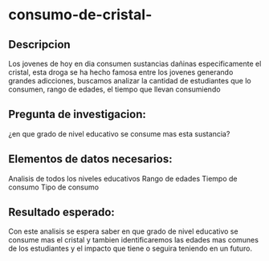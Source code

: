 # consumo-de-cristal-
## Descripcion

Los jovenes de hoy en dia consumen sustancias dañinas especificamente el cristal, esta droga se ha hecho famosa entre los jovenes  generando
grandes adicciones, buscamos analizar la cantidad de estudiantes que lo consumen, rango de edades, el tiempo que llevan consumiendo 

## Pregunta de investigacion: 

¿en que grado de nivel educativo se consume mas esta sustancia?

## Elementos de datos necesarios: 
Analisis de todos los niveles educativos
Rango de edades 
Tiempo de consumo
Tipo de consumo 

## Resultado esperado:

Con este analisis se espera saber en que grado de nivel educativo se consume mas el cristal y tambien identificaremos las edades mas comunes 
de los estudiantes y el impacto que tiene o seguira teniendo en un futuro.
